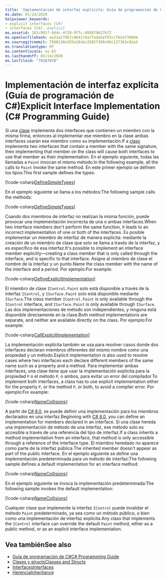```yaml
---
title: 'Implementación de interfaz explícita: Guía de programación de C#'
ms.date: 01/24/2020
helpviewer_keywords:
- explicit interfaces [C#]
- interfaces [C#], explicit
ms.assetid: 181c901f-0d4c-4f29-97fc-895079617bf2
ms.openlocfilehash: ea32a279b7c464174a7fada5ef93ccf62ef39884
ms.sourcegitcommit: 7588136e355e10cbc2582f389c90c127363c02a5
ms.translationtype: HT
ms.contentlocale: es-ES
ms.lasthandoff: 03/14/2020
ms.locfileid: "79167678"
---
```

# <a name="explicit-interface-implementation-c-programming-guide"></a><span data-ttu-id="b480f-102">Implementación de interfaz explícita (Guía de programación de C#)</span><span class="sxs-lookup"><span data-stu-id="b480f-102">Explicit Interface Implementation (C# Programming Guide)</span></span>

<span data-ttu-id="b480f-103">Si una [clase](../../language-reference/keywords/class.md) implementa dos interfaces que contienen un miembro con la misma firma, entonces al implementar ese miembro en la clase ambas interfaces usarán ese miembro como su implementación.</span><span class="sxs-lookup"><span data-stu-id="b480f-103">If a [class](../../language-reference/keywords/class.md) implements two interfaces that contain a member with the same signature, then implementing that member on the class will cause both interfaces to use that member as their implementation.</span></span> <span data-ttu-id="b480f-104">En el ejemplo siguiente, todas las llamadas a `Paint` invocan el mismo método.</span><span class="sxs-lookup"><span data-stu-id="b480f-104">In the following example, all the calls to `Paint` invoke the same method.</span></span> <span data-ttu-id="b480f-105">En este primer ejemplo se definen los tipos:</span><span class="sxs-lookup"><span data-stu-id="b480f-105">This first sample defines the types:</span></span>

[!code-csharp[DefineSimpleTypes](~/samples/snippets/csharp/interfaces/ExplicitImplementation.cs#DefineTypes)]

<span data-ttu-id="b480f-106">En el ejemplo siguiente se llama a los métodos:</span><span class="sxs-lookup"><span data-stu-id="b480f-106">The following sample calls the methods:</span></span>

[!code-csharp[DefineSimpleTypes](~/samples/snippets/csharp/interfaces/ExplicitImplementation.cs#CallMethods)]

<span data-ttu-id="b480f-107">Cuando dos miembros de interfaz no realizan la misma función, puede provocar una implementación incorrecta de una o ambas interfaces.</span><span class="sxs-lookup"><span data-stu-id="b480f-107">When two interface members don't perform the same function, it leads to an incorrect implementation of one or both of the interfaces.</span></span> <span data-ttu-id="b480f-108">Es posible implementar un miembro de interfaz de manera explícita: mediante la creación de un miembro de clase que solo se llama a través de la interfaz, y es específico de esa interfaz.</span><span class="sxs-lookup"><span data-stu-id="b480f-108">It's possible to implement an interface member explicitly—creating a class member that is only called through the interface, and is specific to that interface.</span></span> <span data-ttu-id="b480f-109">Asigne al miembro de clase el nombre de la interfaz y un punto.</span><span class="sxs-lookup"><span data-stu-id="b480f-109">Name the class member with the name of the interface and a period.</span></span> <span data-ttu-id="b480f-110">Por ejemplo:</span><span class="sxs-lookup"><span data-stu-id="b480f-110">For example:</span></span>

[!code-csharp[DefineExplicitImplementation](~/samples/snippets/csharp/interfaces/ExplicitImplementation.cs#ExplicitImplementation)]

<span data-ttu-id="b480f-111">El miembro de clase `IControl.Paint` solo está disponible a través de la interfaz `IControl`, y `ISurface.Paint` solo está disponible mediante `ISurface`.</span><span class="sxs-lookup"><span data-stu-id="b480f-111">The class member `IControl.Paint` is only available through the `IControl` interface, and `ISurface.Paint` is only available through `ISurface`.</span></span> <span data-ttu-id="b480f-112">Las dos implementaciones de método son independientes, y ninguna está disponible directamente en la clase.</span><span class="sxs-lookup"><span data-stu-id="b480f-112">Both method implementations are separate, and neither are available directly on the class.</span></span> <span data-ttu-id="b480f-113">Por ejemplo:</span><span class="sxs-lookup"><span data-stu-id="b480f-113">For example:</span></span>

[!code-csharp[CallExplicitImplementation](~/samples/snippets/csharp/interfaces/ExplicitImplementation.cs#CallExplicitImplementation)]

<span data-ttu-id="b480f-114">La implementación explícita también se usa para resolver casos donde dos interfaces declaran miembros diferentes del mismo nombre como una propiedad y un método.</span><span class="sxs-lookup"><span data-stu-id="b480f-114">Explicit implementation is also used to resolve cases where two interfaces each declare different members of the same name such as a property and a method.</span></span> <span data-ttu-id="b480f-115">Para implementar ambas interfaces, una clase tiene que usar la implementación explícita para la propiedad `P` o el método `P`, o ambos, para evitar un error del compilador.</span><span class="sxs-lookup"><span data-stu-id="b480f-115">To implement both interfaces, a class has to use explicit implementation either for the property `P`, or the method `P`, or both, to avoid a compiler error.</span></span> <span data-ttu-id="b480f-116">Por ejemplo:</span><span class="sxs-lookup"><span data-stu-id="b480f-116">For example:</span></span>

[!code-csharp[NameCollisions](~/samples/snippets/csharp/interfaces/ExplicitImplementation.cs#NameCollision)]

<span data-ttu-id="b480f-117">A partir de [C# 8.0](../../whats-new/csharp-8.md#default-interface-methods), se puede definir una implementación para los miembros declarados en una interfaz.</span><span class="sxs-lookup"><span data-stu-id="b480f-117">Beginning with [C# 8.0](../../whats-new/csharp-8.md#default-interface-methods), you can define an implementation for members declared in an interface.</span></span> <span data-ttu-id="b480f-118">Si una clase hereda una implementación de método de una interfaz, ese método solo es accesible a través de una referencia del tipo de interfaz.</span><span class="sxs-lookup"><span data-stu-id="b480f-118">If a class inherits a method implementation from an interface, that method is only accessible through a reference of the interface type.</span></span> <span data-ttu-id="b480f-119">El miembro heredado no aparece como parte de la interfaz pública.</span><span class="sxs-lookup"><span data-stu-id="b480f-119">The inherited member doesn't appear as part of the public interface.</span></span> <span data-ttu-id="b480f-120">En el ejemplo siguiente se define una implementación predeterminada para un método de interfaz:</span><span class="sxs-lookup"><span data-stu-id="b480f-120">The following sample defines a default implementation for an interface method:</span></span>

[!code-csharp[NameCollisions](~/samples/snippets/csharp/interfaces/ExplicitImplementation.cs#DefaultImplementation)]

<span data-ttu-id="b480f-121">En el ejemplo siguiente se invoca la implementación predeterminada:</span><span class="sxs-lookup"><span data-stu-id="b480f-121">The following sample invokes the default implementation:</span></span>

[!code-csharp[NameCollisions](~/samples/snippets/csharp/interfaces/ExplicitImplementation.cs#CallDefaultImplementation)]

<span data-ttu-id="b480f-122">Cualquier clase que implemente la interfaz `IControl` puede invalidar el método `Paint` predeterminado, ya sea como un método público, o bien como una implementación de interfaz explícita.</span><span class="sxs-lookup"><span data-stu-id="b480f-122">Any class that implements the `IControl` interface can override the default `Paint` method, either as a public method, or as an explicit interface implementation.</span></span>

## <a name="see-also"></a><span data-ttu-id="b480f-123">Vea también</span><span class="sxs-lookup"><span data-stu-id="b480f-123">See also</span></span>

- [<span data-ttu-id="b480f-124">Guía de programación de C#</span><span class="sxs-lookup"><span data-stu-id="b480f-124">C# Programming Guide</span></span>](../index.md)
- [<span data-ttu-id="b480f-125">Clases y structs</span><span class="sxs-lookup"><span data-stu-id="b480f-125">Classes and Structs</span></span>](../classes-and-structs/index.md)
- [<span data-ttu-id="b480f-126">Interfaces</span><span class="sxs-lookup"><span data-stu-id="b480f-126">Interfaces</span></span>](./index.md)
- [<span data-ttu-id="b480f-127">Herencia</span><span class="sxs-lookup"><span data-stu-id="b480f-127">Inheritance</span></span>](../classes-and-structs/inheritance.md)
